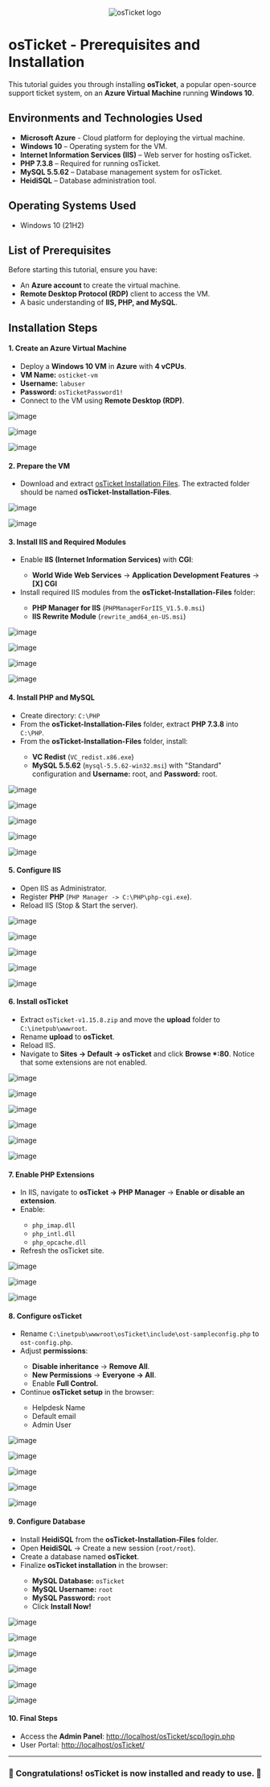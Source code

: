 <p align="center">
<img src="https://i.imgur.com/Clzj7Xs.png" alt="osTicket logo"/>
</p>

<h1>osTicket - Prerequisites and Installation</h1>
<p>This tutorial guides you through installing <strong>osTicket</strong>, a popular open-source support ticket system, on an <strong>Azure Virtual Machine</strong> running <strong>Windows 10</strong>.</p>

<h2>Environments and Technologies Used</h2>

- <strong>Microsoft Azure</strong> - Cloud platform for deploying the virtual machine.
- <strong>Windows 10</strong> – Operating system for the VM.
- <strong>Internet Information Services (IIS)</strong> – Web server for hosting osTicket.
- <strong>PHP 7.3.8</strong> – Required for running osTicket.
- <strong>MySQL 5.5.62</strong> – Database management system for osTicket.
- <strong>HeidiSQL</strong> – Database administration tool.

<h2>Operating Systems Used </h2>

- Windows 10</b> (21H2)

<h2>List of Prerequisites</h2>

<p>Before starting this tutorial, ensure you have:</p>

- An <strong>Azure account</strong> to create the virtual machine.
- <strong>Remote Desktop Protocol (RDP)</strong> client to access the VM.
- A basic understanding of <strong>IIS, PHP, and MySQL</strong>.

<h2>Installation Steps</h2>

<h4>1. Create an Azure Virtual Machine</h4>
<ul>
    <li>Deploy a <strong>Windows 10 VM</strong> in <strong>Azure</strong> with <strong>4 vCPUs</strong>.</li>
    <li><strong>VM Name:</strong> <code>osticket-vm</code></li>
    <li><strong>Username:</strong> <code>labuser</code></li>
    <li><strong>Password:</strong> <code>osTicketPassword1!</code></li>
    <li>Connect to the VM using <strong>Remote Desktop (RDP)</strong>.</li>
</ul>

![image](https://github.com/user-attachments/assets/b2cf628f-77e6-47b2-a3ac-98a99e7c13b3)
<br />

![image](https://github.com/user-attachments/assets/8cd57077-e6c9-41a2-9dc1-30a9a08c0a25)
<br/>

![image](https://github.com/user-attachments/assets/5783ec64-9fcc-4748-b136-5669d7dbaca6)
<br />

<h4>2. Prepare the VM</h4>
<ul>
    <li>Download and extract <a href="https://drive.google.com/uc?export=download&id=1b3RBkXTLNGXbibeMuAynkfzdBC1NnqaD" target="_blank">osTicket Installation Files</a>. The extracted folder should be named <strong>osTicket-Installation-Files</strong>.</li>
</ul>

![image](https://github.com/user-attachments/assets/eb484fdf-b680-401b-a4ad-ce1eb6a31217)
<br />

![image](https://github.com/user-attachments/assets/9f5c39c2-4edf-4871-a5c6-773c75fc80f2)
<br />

<h4>3. Install IIS and Required Modules</h4>
<ul>
    <li>Enable <strong>IIS (Internet Information Services)</strong> with <strong>CGI</strong>:</li>
    <ul>
        <li><strong>World Wide Web Services</strong> → <strong>Application Development Features</strong> → <strong>[X] CGI</strong></li>
    </ul> 
    <li>Install required IIS modules from the <strong>osTicket-Installation-Files</strong> folder:</li>
    <ul>
        <li><strong>PHP Manager for IIS</strong> (<code>PHPManagerForIIS_V1.5.0.msi</code>)</li>
        <li><strong>IIS Rewrite Module</strong> (<code>rewrite_amd64_en-US.msi</code>)</li>
    </ul>
</ul>

![image](https://github.com/user-attachments/assets/b4be16d0-7be3-4028-bf6e-b9028985f189)

![image](https://github.com/user-attachments/assets/c388cf37-384a-49a2-bdce-31c47a7d21d9)

![image](https://github.com/user-attachments/assets/5c1acdc3-7a35-429a-9be2-889059acd75b)

![image](https://github.com/user-attachments/assets/88c870b7-8a47-4f34-bfeb-a7578e584f35)

<h4>4. Install PHP and MySQL</h4>
<ul>
    <li>Create directory: <code>C:\PHP</code></li>
    <li>From the <strong>osTicket-Installation-Files</strong> folder, extract <strong>PHP 7.3.8</strong> into <code>C:\PHP</code>.</li>
    <li>From the <strong>osTicket-Installation-Files</strong> folder, install:</li>
    <ul>
        <li><strong>VC Redist</strong> (<code>VC_redist.x86.exe</code>)</li>
        <li><strong>MySQL 5.5.62</strong> (<code>mysql-5.5.62-win32.msi</code>) with "Standard" configuration and <strong>Username:</strong> root, and <strong>Password:</strong> root.</li>
    </ul>
</ul>

![image](https://github.com/user-attachments/assets/96a2ac09-3c26-4249-ac11-ad5f7cdd4c71)

![image](https://github.com/user-attachments/assets/359d9578-fdd8-4b24-8810-b4f24d7a9d99)

![image](https://github.com/user-attachments/assets/230f5ba2-aacd-4ae5-aba9-a5aeb8284683)

![image](https://github.com/user-attachments/assets/8a6db7b7-d0f8-4855-b6a6-2524eb9d158f)

![image](https://github.com/user-attachments/assets/dc0cadf5-3493-4dab-ba8e-07e7a2afa88d)

<h4>5. Configure IIS</h4>
<ul>
    <li>Open IIS as Administrator.</li>
    <li>Register <strong>PHP</strong> (<code>PHP Manager -> C:\PHP\php-cgi.exe</code>).</li>
    <li>Reload IIS (Stop & Start the server).</li>
</ul>

![image](https://github.com/user-attachments/assets/5c0066fe-3d25-4691-a15a-7aab2103c3f8)

![image](https://github.com/user-attachments/assets/6a891b04-d489-4bae-9181-187bc8eaf8c8)

![image](https://github.com/user-attachments/assets/5f4e83ff-ab58-46b4-9c38-b09c5327c4e7)

![image](https://github.com/user-attachments/assets/41cc3874-71b4-477a-b855-bf978c676cc4)

![image](https://github.com/user-attachments/assets/cf340fcd-7bb7-4c7f-bd81-265f04c52a16)

<h4>6. Install osTicket</h4>
<ul>
    <li>Extract <code>osTicket-v1.15.8.zip</code> and move the <strong>upload</strong> folder to <code>C:\inetpub\wwwroot</code>.</li>
    <li>Rename <strong>upload</strong> to <strong>osTicket</strong>.</li>
    <li>Reload IIS.</li>
    <li>Navigate to <strong>Sites → Default → osTicket</strong> and click <strong>Browse *:80</strong>. Notice that some extensions are not enabled.</li>
</ul>

![image](https://github.com/user-attachments/assets/6bec7392-a35b-4279-9875-be61c32eec50)
<br />

![image](https://github.com/user-attachments/assets/f1730c89-1f38-4c24-86e7-2a586f6c4475)
<br />

![image](https://github.com/user-attachments/assets/bb9cfe26-91bb-4856-8d42-8eac033e0dc9)
<br />

![image](https://github.com/user-attachments/assets/7bc58436-77a4-42d5-8fd3-21b55b6f83eb)
<br />

![image](https://github.com/user-attachments/assets/9c2cdbee-0ad7-4b39-a46e-efc509e07d04)
<br />

![image](https://github.com/user-attachments/assets/1806edf2-bcd2-44f4-9c10-de8b1836a464)
<br />

<h4>7. Enable PHP Extensions</h4>
<ul>
    <li>In IIS, navigate to <strong>osTicket → PHP Manager</strong> → <strong>Enable or disable an extension</strong>.</li>
    <li>Enable:</li>
    <ul>
        <li><code>php_imap.dll</code></li>
        <li><code>php_intl.dll</code></li>
        <li><code>php_opcache.dll</code></li>
    </ul>
    <li>Refresh the osTicket site.</li>
</ul>

![image](https://github.com/user-attachments/assets/fa9ff071-a704-4ea7-8fbe-acaf834b4b4c)
<br />

![image](https://github.com/user-attachments/assets/3d651d26-58ae-46ea-a357-5e8b613dee70)
<br />

![image](https://github.com/user-attachments/assets/bb60423d-29a3-4d56-a9fc-449be127c67a)
<br />

<h4>8. Configure osTicket</h4>
<ul>
    <li>Rename <code>C:\inetpub\wwwroot\osTicket\include\ost-sampleconfig.php</code> to <code>ost-config.php</code>.</li>
    <li>Adjust <strong>permissions</strong>:</li>
    <ul>
        <li><strong>Disable inheritance</strong> → <strong>Remove All</strong>.</li>
        <li><strong>New Permissions</strong> → <strong>Everyone → All</strong>.</li>
        <li>Enable <strong>Full Control.</strong></li>
    </ul>
    <li>Continue <strong>osTicket setup</strong> in the browser:</li>
    <ul>
        <li>Helpdesk Name</li>
        <li>Default email</li>
        <li>Admin User</li>
    </ul>
</ul>

![image](https://github.com/user-attachments/assets/8e03c193-49bf-481e-9065-f116653586b0)
<br />

![image](https://github.com/user-attachments/assets/c2859560-dd9f-436e-a7d8-2eab31dfa988)
<br />

![image](https://github.com/user-attachments/assets/f488a6ef-6db8-4fd3-963d-60e75ddb5a36)
<br />

![image](https://github.com/user-attachments/assets/d626dd3e-b43b-4fdc-a070-237b32068fba)
<br />

![image](https://github.com/user-attachments/assets/0109e49e-30fd-4549-91f3-affe34653127)
<br />

<h4>9. Configure Database</h4>
<ul>
    <li>Install <strong>HeidiSQL</strong> from the <strong>osTicket-Installation-Files</strong> folder.</li>
    <li>Open <strong>HeidiSQL</strong> → Create a new session (<code>root/root</code>).</li>
    <li>Create a database named <strong>osTicket</strong>.</li>
    <li>Finalize <strong>osTicket installation</strong> in the browser:</li>
    <ul>
        <li><strong>MySQL Database:</strong> <code>osTicket</code></li>
        <li><strong>MySQL Username:</strong> <code>root</code></li>
        <li><strong>MySQL Password:</strong> <code>root</code></li>
        <li>Click <strong>Install Now!</strong></li>
    </ul>
</ul>

![image](https://github.com/user-attachments/assets/b56be149-c40c-4fd2-9c04-76ffde7b9044)
<br />

![image](https://github.com/user-attachments/assets/bb30ff48-d73e-4516-a9c5-86c788e6f1f3)
<br />

![image](https://github.com/user-attachments/assets/b076a59c-f1aa-4ee8-b69f-8f05de145618)
<br />

![image](https://github.com/user-attachments/assets/50754952-abcd-4aed-8248-f8edad9cf6b7)
<br />

![image](https://github.com/user-attachments/assets/65705e9b-4e2d-46c8-9d77-b6099beb569a)
<br />

![image](https://github.com/user-attachments/assets/3e412a22-c66f-4767-afa7-fccfe73ab71c)
<br />

<h4>10. Final Steps</h4>
<ul>
    <li>Access the <strong>Admin Panel</strong>: <a href="http://localhost/osTicket/scp/login.php">http://localhost/osTicket/scp/login.php</a></li>
    <li>User Portal: <a href="http://localhost/osTicket/">http://localhost/osTicket/</a></li>
</ul>
<hr>

<h3>🎉 Congratulations! osTicket is now installed and ready to use. 🎉</h3>
